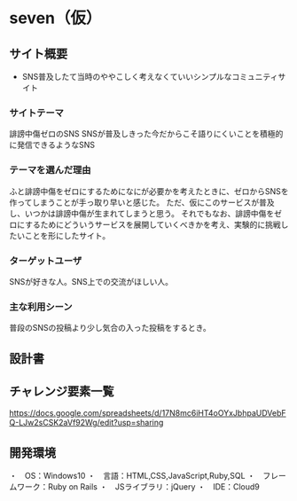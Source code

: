 # seven（仮）

## サイト概要

* SNS普及したて当時のややこしく考えなくていいシンプルなコミュニティサイト

### サイトテーマ

誹謗中傷ゼロのSNS
SNSが普及しきった今だからこそ語りにくいことを積極的に発信できるようなSNS

### テーマを選んだ理由

ふと誹謗中傷をゼロにするためになにが必要かを考えたときに、ゼロからSNSを作ってしまうことが手っ取り早いと感じた。
ただ、仮にこのサービスが普及し、いつかは誹謗中傷が生まれてしまうと思う。
それでもなお、誹謗中傷をゼロにするためにどういうサービスを展開していくべきかを考え、実験的に挑戦したいことを形にしたサイト。

### ターゲットユーザ

SNSが好きな人。SNS上での交流がほしい人。

### 主な利用シーン

普段のSNSの投稿より少し気合の入った投稿をするとき。

## 設計書

## チャレンジ要素一覧

https://docs.google.com/spreadsheets/d/17N8mc6iHT4oOYxJbhpaUDVebFQ-LJw2sCSK2aVf92Wg/edit?usp=sharing

## 開発環境

・　OS：Windows10
・　言語：HTML,CSS,JavaScript,Ruby,SQL
・　フレームワーク：Ruby on Rails
・　JSライブラリ：jQuery
・　IDE：Cloud9

